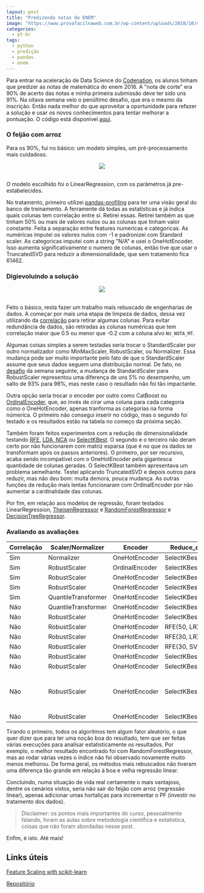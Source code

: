 ```yaml
---
layout: post
title: "Predizendo notas do ENEM"
image: "https://www.provafacilnaweb.com.br/wp-content/uploads/2018/10/corrigir-prova-f%C3%A1cil.jpg"
categories:
  - pt-br
tags:
  - python
  - predição
  - pandas
  - enem
---
```


Para entrar na aceleração de Data Science do [Codenation](https://www.codenation.dev), os alunos tinham que predizer as notas de matemática do enem 2016. A "nota de corte" era 90% de acerto das notas e minha primeira submissão deve ter sido uns 91%. Na oitava semana veio o penúltimo desafio, que era o mesmo da inscrição. Então nada melhor do que aproveitar a oportunidade para refazer a solução e usar os novos conhecimentos para tentar melhorar a pontuação. O código está disponível [aqui](https://github.com/nymarya/aceleradev/blob/master/enem-2).

### O feijão com arroz

Para os 90%, fui no básico: um modelo simples, um pré-processamento mais cuidadoso.

<div align="center">
<img src="https://media.giphy.com/media/xT1XH14zaGcdC4j2bC/giphy.gif">
</div>
<br>

O modelo escolhido foi o LinearRegression, com os parâmetros já pre-estabelecidos.

No tratamento, primeiro utilizei [pandas-profiling](https://github.com/pandas-profiling/pandas-profiling) para ter uma visão geral do banco de treinamento. A ferramente dá todas as estatísticas e já indica quais colunas tem correlação entre si. Retirei essas. Retirei também as que tinham 50% ou mais de valores nulos ou as colunas que tinham valor constante. Feita a separação entre features numericas e categoricas. As numéricas imputei os valores nulos com -1 e padronizei com Standard scaler. As categoricas imputei com a string "N/A" e usei o OneHotEncoder. Isso aumenta significativamente o numero de colunas, então tive que usar o TruncatedSVD para reduzir a dimensionalidade, que sem tratamento fica 61462.

### Digievoluindo a solução

<div align="center">
<img src="https://media.giphy.com/media/nDb2WPoK832fK/giphy.gif">
</div>
<br>

Feito o básico, resta fazer um trabalho mais rebuscado de engenharias de dados. A começar por mais uma etapa de limpeza de dados, dessa vez utilizando da [correlação](https://github.com/nymarya/aceleradev/blob/master/enem-2/src/features/build_features.py#L110) para retirar algumas colunas. Para evitar redundância de dados, são retiradas as colunas numéricas que tem correlação maior que 0.5 ou menor que -0.2 com a coluna alvo `NU_NOTA_MT`.

Algumas coisas simples a serem testadas seria trocar o StandardScaler por outro normalizador como MinMaxScaler, RobustScaler, ou Normalizer. Essa mudança pode ser muito importante pelo fato de que o StandardScaler assume que seus dados seguem uma distribuição normal. De fato, no [desafio](https://github.com/nymarya/aceleradev/blob/master/enem-4/) da semana seguinte, a mudança de StandardScaler para RobustScaler representou uma diferença de uns 5% no desempenho, um salto de 93% para 98%, mas neste caso o resultado não foi tão impactante.

Outra opção seria trocar o encoder por outro como CatBoost ou [OrdinalEncoder](https://scikit-learn.org/stable/modules/generated/sklearn.preprocessing.OrdinalEncoder.html), que, ao invés de cirar uma coluna para cada categoria como o OneHotEncoder, apenas tranforma as categorias na forma númerica. O primeiro não consegui inserir no código, mas o segundo foi testado e os resultados estão na tabela no  começo da próxima seção.

Também foram feitos experimentos com a redução de dimensionalidade testando [RFE](https://scikit-learn.org/stable/modules/generated/sklearn.feature_selection.RFE.html),  [LDA, NCA](https://scikit-learn.org/stable/auto_examples/neighbors/plot_nca_dim_reduction.html) ou [SelectKBest](https://scikit-learn.org/stable/modules/generated/sklearn.feature_selection.SelectKBest.html). O segundo e o terceiro não deram certo por não funcionarem com matriz esparsa (que é no que os dados se transformam após os passos anteriores). O primeiro, por ser recursivo, acaba sendo incompatível com o OneHotEncoder pela gigantesca quantidade de colunas geradas. O SelectKBest também apresentava um problema semelhante. Testei aplicando TruncatedSVD e depois outros para reduzir, mas não deu bom: muita demora, pouca mudança. As outras funções de redução mais lentas funcionaram com OrdinalEncoder por não aumentar a cardinalidade das colunas.

Por fim, em relação aos modelos de regressão, foram testados LinearRegression, [TheisenRegressor](https://scikit-learn.org/stable/modules/generated/sklearn.linear_model.TheilSenRegressor.html) e [RandomForestRegressor](https://scikit-learn.org/stable/modules/generated/sklearn.ensemble.RandomForestRegressor.html) e [DecisionTreeRegressor](https://scikit-learn.org/stable/modules/generated/sklearn.tree.DecisionTreeRegressor.html).

### Avaliando as avaliações

| Correlação | Scaler/Normalizer   | Encoder        | Reduce_dim      | Model                                                                                                                | Score |
| ---------- | ------------------- | -------------- | --------------- | -------------------------------------------------------------------------------------------------------------------- | ----- |
| Sim        | Normalizer          | OneHotEncoder  | SelectKBest(30) | LR                                                                                                                   | 91.72 |
| Sim        | RobustScaler        | OrdinalEncoder | SelectKBest(30) | LR                                                                                                                   | 93.28 |
| Sim        | RobustScaler        | OneHotEncoder  | SelectKBest(10) | LR                                                                                                                   | 93.25 |
| Sim        | RobustScaler        | OneHotEncoder  | SelectKBest(50) | TheisenRegressor                                                                                                     | 92.52 |
| Sim        | QuantileTransformer | OneHotEncoder  | SelectKBest(50) | TheisenRegressor                                                                                                     | 93.07 |
| Não        | QuantileTransformer | OneHotEncoder  | SelectKBest(50) | TheisenRegressor                                                                                                     | 93.36 |
| Não        | RobustScaler        | OneHotEncoder  | SelectKBest(50) | LR                                                                                                                   | 93.37 |
| Não        | RobustScaler        | OneHotEncoder  | RFE(50, LR)     | LR                                                                                                                   | 93.31 |
| Não        | RobustScaler        | OneHotEncoder  | RFE(30, LR)     | LR                                                                                                                   | 93.36 |
| Não        | RobustScaler        | OneHotEncoder  | RFE(30, SVR)    | LR                                                                                                                   | 93.37 |
| Não        | RobustScaler        | OneHotEncoder  | SelectKBest(50) | RandomForest                                                                                                         | 93.5  |
| Não        | RobustScaler        | OneHotEncoder  | SelectKBest(50) | RandomForest(n_estimator=50)                                                                                         | 93.56 |
| Não        | RobustScaler        | OneHotEncoder  | SelectKBest(50) | RandomForest( n_estimators=50, max_depth=4, min_samples_split=4,                                   max_features=0.5) | 93.64 |
| Não        | RobustScaler        | OneHotEncoder  | SelectKBest(50) | DecisionTreeRegressor                                                                                                | 91    |

Tirando o primeiro, todos os algoritmos tem algum fator aleatório, o que quer dizer que para ter uma noção boa do resultado, tem que ser feitas várias execuções para analisar estatisticamente os resultados. Por exemplo, o melhor resultado encontrado foi com RandomForestRegressor, mas ao rodar várias vezes o índice não foi observado novamente muito menos melhorou. De forma geral, os métodos mais rebuscados não tiveram uma diferença tão grande em relação à boa e velha regressão linear.

Concluindo, numa situação de vida real certamente o mais vantajoso, dentre os cenários vistos, seria não sair do feijão com arroz (regressão linear), apenas adicionar umas hortaliças para incrementar o PF (investir no tratamento dos dados).

> Disclaimer: os pontos mais importantes do curso, pessoalmente falando, foram as aulas sobre metodologia científica e estatística, coisas que não foram abordadas nesse post.

Enfim, é isto. Até mais!

## Links úteis

[Feature Scaling with scikit-learn](https://benalexkeen.com/feature-scaling-with-scikit-learn/)

[Repositório](https://github.com/nymarya/aceleradev/tree/master/enem-2)
